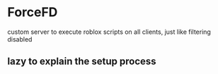 # ForceFD
custom server to execute roblox scripts on all clients, just like filtering disabled
## lazy to explain the setup process
